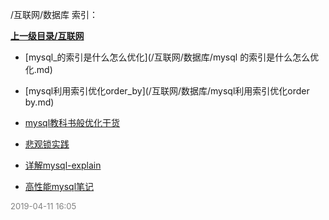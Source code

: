 /互联网/数据库 索引：


**[上一级目录/互联网](/互联网/index.md)**

- [mysql_的索引是什么怎么优化](/互联网/数据库/mysql 的索引是什么怎么优化.md)

- [mysql利用索引优化order_by](/互联网/数据库/mysql利用索引优化order by.md)

- [mysql教科书般优化干货](/互联网/数据库/mysql教科书般优化干货.md)

- [悲观锁实践](/互联网/数据库/悲观锁实践.md)

- [详解mysql-explain](/互联网/数据库/详解mysql-explain.md)

- [高性能mysql笔记](/互联网/数据库/高性能mysql笔记.md)


<font size=2 color='grey'> 2019-04-11 16:05 </font>